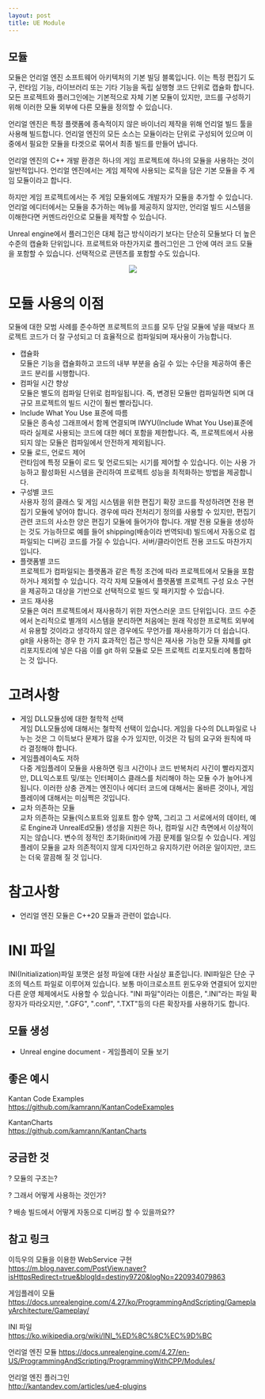```yaml
---
layout: post
title: UE Module
---
```


## 모듈 ##
모듈은 언리얼 엔진 소프트웨어 아키텍처의 기본 빌딩 블록입니다.
이는 특정 편집기 도구, 런타임 기능, 라이브러리 또는 기타 기능을 독립 실행형 코드 단위로 캡슐화 합니다.
모든 프로젝트와 플러그인에는 기본적으로 자체 기본 모듈이 있지만, 코드를 구성하기 위해 이러한 모듈 외부에 다른 모듈을 정의할 수 있습니다.

언리얼 엔진은 특정 플랫폼에 종속적이지 않은 바이너리 제작을 위해 언리얼 빌드 툴을 사용해 빌드합니다.
언리얼 엔진의 모든 소스는 모듈이라는 단위로 구성되어 있으며 이 중에서 필요한 모듈을 타겟으로 묶어서 최종 빌드를 만들어 냅니다.

언리얼 엔진의 C++ 개발 환경은 하나의 게임 프로젝트에 하나의 모듈을 사용하는 것이 일반적입니다. 언리얼 엔진에서는 게임 제작에 사용되는 로직을 담은 기본 모듈을 주 게임 모듈이라고 합니다.

하지만 게임 프로젝트에서는 주 게임 모듈외에도 개발자가 모듈을 추가할 수 있습니다.
언리얼 에디터에서는 모듈을 추가하는 메뉴를 제공하지 않지만, 언리얼 빌드 시스템을 이해한다면 커멘드라인으로 모듈을 제작할 수 있습니다.

Unreal engine에서 플러그인은 대체 접근 방식이라기 보다는 단순히 모듈보다 더 높은 수준의 캡슐화 단위입니다. 프로젝트와 마찬가지로 플러그인은 그 안에 여러 코드 모듈을 포함할 수 있습니다. 선택적으로 콘텐츠를 포함할 수도 있습니다.

<div style="text-align : center;">
    <img src="https://docs.unrealengine.com/4.27/Images/ProductionPipelines/Plugins/PluginAndModuleDependency.jpg" style="user-select: auto;">
</div>

# 모듈 사용의 이점 # 
모듈에 대한 모범 사례를 준수하면 프로젝트의 코드를 모두 단일 모듈에 넣을 때보다 프로젝트 코드가 더 잘 구성되고 더 효율적으로 컴파일되며 재사용이 가능합니다.

* 캡슐화   
모듈은 기능을 캡슐화하고 코드의 내부 부분을 숨길 수 있는 수단을 제공하여 좋은 코드 분리를 시행합니다.   
* 컴파일 시간 향상   
모듈은 별도의 컴파일 단위로 컴파일됩니다. 즉, 변경된 모듈만 컴파일하면 되며 대규모 프로젝트의 빌드 시간이 훨씬 빨라집니다.   
* Include What You Use 표준에 따름      
모듈은 종속성 그래프에서 함께 연결되며 IWYU(Include What You Use)표준에 따라 실제로 사용되는 코드에 대한 헤더 포함을 제한합니다. 즉, 프로젝트에서 사용되지 않는 모듈은 컴파일에서 안전하게 제외됩니다.   
* 모듈 로드, 언로드 제어   
런타임에 특정 모듈이 로드 및 언로드되는 시기를 제어할 수 있습니다. 이는 사용 가능하고 활성화된 시스템을 관리하여 프로젝트 성능을 최적화하는 방법을 제공합니다.   
* 구성별 코드   
사용자 정의 클래스 및 게임 시스템을 위한 편집기 확장 코드를 작성하려면 전용 편집기 모듈에 넣어야 합니다. 경우에 따라 전처리기 정의를 사용할 수 있지만, 편집기 관련 코드의 사소한 양은 편집기 모듈에 들어가야 합니다. 개발 전용 모듈을 생성하는 것도 가능하므로 예를 들어 shipping(배송이라 번역되네) 빌드에서 자동으로 컴파일되는 디버깅 코드를 가질 수 있습니다. 서버/클라이언트 전용 코드도 마찬가지 입니다.   
* 플랫폼별 코드   
프로젝트가 컴파일되는 플랫폼과 같은 특정 조건에 따라 프로젝트에서 모듈을 포함하거나 제외할 수 있습니다. 각각 자체 모듈에서 플랫폼별 프로젝트 구성 요소 구현을 제공하고 대상을 기반으로 선택적으로 빌드 및 패키지할 수 있습니다.     
* 코드 재사용   
모듈은 여러 프로젝트에서 재사용하기 위한 자연스러운 코드 단위입니다. 코드 수준에서 논리적으로 별개의 시스템을 분리하면 처음에는 원래 작성한 프로젝트 외부에서 유용할 것이라고 생각하지 않은 경우에도 무언가를 재사용하기가 더 쉽습니다. git을 사용하는 경우 한 가지 효과적인 접근 방식은 재사용 가능한 모듈 자체를 git 리포지토리에 넣은 다음 이를 git 하위 모듈로 모든 프로젝트 리포지토리에 통합하는 것 입니다.    

# 고려사항 #
* 게임 DLL모듈성에 대한 철학적 선택   
게임 DLL모듈성에 대해서는 철학적 선택이 있습니다. 게임을 다수의 DLL파일로 나누는 것은 그 이득보다 문제가 많을 수가 있지만, 이것은 각 팀의 요구와 원칙에 따라 결정해야 합니다.   
* 게임플레이속도 저하   
다중 게임플레이 모듈을 사용하면 링크 시간이나 코드 반복처리 사긴이 빨라지겠지만, DLL익스포트 및/또는 인터페이스 클래스를 처리해야 하는 모듈 수가 늘어나게 됩니다. 이러한 상충 관계는 엔진이나 에디터 코드에 대해서는 올바른 것이나, 게임플레이에 대해서는 미심쩍은 것입니다.   
* 교차 의존하는 모듈   
교차 의존하는 모듈(익스포트와 임포트 함수 양쪽, 그리고 그 서로에서의 데이터, 예로 Engine과 UnrealEd모듈) 생성을 지원은 하나, 컴파일 시간 측면에서 이상적이지는 않습니다. 변수의 정적인 초기화(init)에 가끔 문제를 일으킬 수 있습니다. 게임플레이 모듈을 교차 의존적이지 않게  디자인하고 유지하기란 어려운 일이지만, 코드는 더욱 깔끔해 질 것 입니다.   

# 참고사항 #
* 언리얼 엔진 모듈은 C++20 모듈과 관련이 없습니다.   

# INI 파일 #   
INI(Initialization)파일 포맷은 설정 파일에 대한 사실상 표준입니다.
INI파일은 단순 구조의 텍스트 파일로 이루어져 있습니다.
보통 마이크로소프트 윈도우와 연결되어 있지만 다른 운영 체제에서도 사용할 수 있습니다.
"INI 파일"이라는 이름은, ".INI"라는 파일 확장자가 따라오지만, ".GFG", ".conf", ".TXT"등의 다른 확장자를 사용하기도 합니다.

## 모듈 생성 ##
* Unreal engine document - 게임플레이 모듈 보기

## 좋은 예시 ##
Kantan Code Examples   
https://github.com/kamrann/KantanCodeExamples

KantanCharts   
https://github.com/kamrann/KantanCharts

## 궁금한 것 ##

? 모듈의 구조는?   

? 그래서 어떻게 사용하는 것인가?

? 배송 빌드에서 어떻게 자동으로 디버깅 할 수 있을까요??

## 참고 링크 ##

이득우의 모듈을 이용한 WebService 구현   
https://m.blog.naver.com/PostView.naver?isHttpsRedirect=true&blogId=destiny9720&logNo=220934079863

게임플레이 모듈   
https://docs.unrealengine.com/4.27/ko/ProgrammingAndScripting/GameplayArchitecture/Gameplay/

INI 파일   
https://ko.wikipedia.org/wiki/INI_%ED%8C%8C%EC%9D%BC

언리얼 엔진 모듈
https://docs.unrealengine.com/4.27/en-US/ProgrammingAndScripting/ProgrammingWithCPP/Modules/

언리얼 엔진 플러그인   
http://kantandev.com/articles/ue4-plugins
